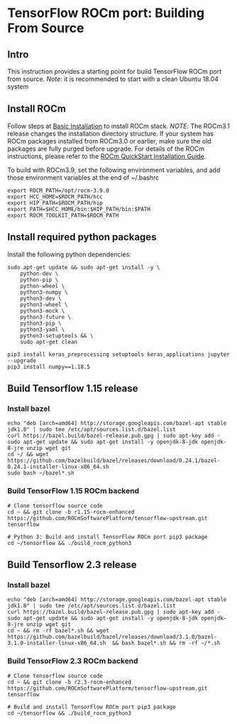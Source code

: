 # TensorFlow ROCm port: Building From Source

## Intro

This instruction provides a starting point for build TensorFlow ROCm port from source.
*Note*: it is recommended to start with a clean Ubuntu 18.04 system

## Install ROCm

Follow steps at [Basic Installation](https://github.com/ROCmSoftwarePlatform/tensorflow-upstream/blob/develop-upstream/rocm_docs/tensorflow-install-basic.md#install-rocm) to install ROCm stack.
*NOTE*: The ROCm3.1 release changes the installation directory structure. If your system has ROCm packages installed from ROCm3.0 or earlier, make sure the old packages are fully purged before upgrade.
For details of the ROCm instructions, please refer to the [ROCm QuickStart Installation Guide](https://rocmdocs.amd.com/en/latest/Installation_Guide/Installation-Guide.html).

To build with ROCm3.9, set the following environment variables, and add those environment variables at the end of ~/.bashrc 
```
export ROCM_PATH=/opt/rocm-3.9.0
export HCC_HOME=$ROCM_PATH/hcc
export HIP_PATH=$ROCM_PATH/hip
export PATH=$HCC_HOME/bin:$HIP_PATH/bin:$PATH
export ROCM_TOOLKIT_PATH=$ROCM_PATH
```

## Install required python packages

Install the following python dependencies:
```
sudo apt-get update && sudo apt-get install -y \
    python-dev \
    python-pip \
    python-wheel \
    python3-numpy \
    python3-dev \
    python3-wheel \
    python3-mock \
    python3-future \
    python3-pip \
    python3-yaml \
    python3-setuptools && \
    sudo apt-get clean

pip3 install keras_preprocessing setuptools keras_applications jupyter --upgrade
pip3 install numpy==1.18.5
```

## Build Tensorflow 1.15 release
### Install bazel

```
echo "deb [arch=amd64] http://storage.googleapis.com/bazel-apt stable jdk1.8" | sudo tee /etc/apt/sources.list.d/bazel.list
curl https://bazel.build/bazel-release.pub.gpg | sudo apt-key add -
sudo apt-get update && sudo apt-get install -y openjdk-8-jdk openjdk-8-jre unzip wget git
cd ~/ && wget https://github.com/bazelbuild/bazel/releases/download/0.24.1/bazel-0.24.1-installer-linux-x86_64.sh
sudo bash ~/bazel*.sh
```

### Build TensorFlow 1.15 ROCm backend 

```
# Clone tensorflow source code 
cd ~ && git clone -b r1.15-rocm-enhanced https://github.com/ROCmSoftwarePlatform/tensorflow-upstream.git tensorflow

# Python 3: Build and install TensorFlow ROCm port pip3 package
cd ~/tensorflow && ./build_rocm_python3
```

## Build Tensorflow 2.3 release
### Install bazel

```
echo "deb [arch=amd64] http://storage.googleapis.com/bazel-apt stable jdk1.8" | sudo tee /etc/apt/sources.list.d/bazel.list
curl https://bazel.build/bazel-release.pub.gpg | sudo apt-key add -
sudo apt-get update && sudo apt-get install -y openjdk-8-jdk openjdk-8-jre unzip wget git
cd ~ && rm -rf bazel*.sh && wget https://github.com/bazelbuild/bazel/releases/download/3.1.0/bazel-3.1.0-installer-linux-x86_64.sh  && bash bazel*.sh && rm -rf ~/*.sh
```

### Build TensorFlow 2.3 ROCm backend

```
# Clone tensorflow source code 
cd ~ && git clone -b r2.3-rocm-enhanced https://github.com/ROCmSoftwarePlatform/tensorflow-upstream.git tensorflow

# Build and install TensorFlow ROCm port pip3 package
cd ~/tensorflow && ./build_rocm_python3
```
